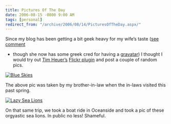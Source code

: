 ```yaml
---
title: Pictures Of The Day
date: 2006-08-15 -0800 9:00 AM
tags: [personal]
redirect_from: "/archive/2006/08/14/PicturesOfTheDay.aspx/"
---
```


Since my blog has been getting a bit geek heavy for my wife’s taste
([see
comment](https://haacked.com/archive/2006/08/12/ISwearIDidn8217tCommissionThis.aspx#feedback "Haackfiti")
- though she now has some greek cred for having a
[gravatar](http://gravatar.com/ "gravatar")) I thought I would try out
[Tim Heuer’s](http://www.timheuer.com/blog/ "Method ~ of ~ failed")
[Flickr
plugin](http://www.codeplex.com/Wiki/View.aspx?ProjectName=flickr4writer "Windows Live Writer Plugin")
and post a couple of random pics.

[![Blue
Skies](https://static.flickr.com/49/152767748_96f9c13a4e.jpg)](http://www.flickr.com/photos/95736638@N00/152767748/ "Blue Skies")

The above pic was taken by my brother-in-law when the in-laws visited
this past spring.

[![Lazy Sea
Lions](https://static.flickr.com/62/152767662_0038ff185a.jpg)](http://www.flickr.com/photos/95736638@N00/152767662/ "Lazy Sea Lions")

On that same trip, we took a boat ride in Oceanside and took a pic of
these orgyastic sea lions. In public no less! Shameful.

